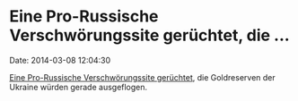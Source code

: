 Eine Pro-Russische Verschwörungssite gerüchtet, die \...
========================================================

Date: 2014-03-08 12:04:30

[Eine Pro-Russische Verschwörungssite
gerüchtet](http://iskra-news.info/news/segodnja_nochju_iz_borispolja_v_ssha_strartoval_samoljot_s_zolotym_zapasom_ukrainy/2014-03-07-9122),
die Goldreserven der Ukraine würden gerade ausgeflogen.
